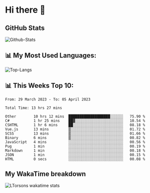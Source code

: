 # Hi there 👋

## GitHub Stats
![Github-Stats](https://github-readme-stats.vercel.app/api?username=ltorson&show_icons=true&theme=radical&count_private=true)

## 📊 My Most Used Languages:
![Top-Langs](https://github-readme-stats.vercel.app/api/top-langs/?username=LTorson&layout=compact&langs_count=10)

## 📊 This Weeks Top 10:
<!--START_SECTION:waka-->

```text
From: 29 March 2023 - To: 05 April 2023

Total Time: 13 hrs 27 mins

Other        10 hrs 12 mins  ███████████████████░░░░░░   75.90 %
C#           1 hr 25 mins    ██▓░░░░░░░░░░░░░░░░░░░░░░   10.54 %
CSHTML       1 hr 6 mins     ██░░░░░░░░░░░░░░░░░░░░░░░   08.18 %
Vue.js       13 mins         ▒░░░░░░░░░░░░░░░░░░░░░░░░   01.72 %
SCSS         13 mins         ▒░░░░░░░░░░░░░░░░░░░░░░░░   01.66 %
Binary       6 mins          ▒░░░░░░░░░░░░░░░░░░░░░░░░   00.82 %
JavaScript   4 mins          ░░░░░░░░░░░░░░░░░░░░░░░░░   00.56 %
Pug          1 min           ░░░░░░░░░░░░░░░░░░░░░░░░░   00.19 %
Markdown     1 min           ░░░░░░░░░░░░░░░░░░░░░░░░░   00.18 %
JSON         1 min           ░░░░░░░░░░░░░░░░░░░░░░░░░   00.15 %
HTML         0 secs          ░░░░░░░░░░░░░░░░░░░░░░░░░   00.08 %
```

<!--END_SECTION:waka-->

## My WakaTime breakdown
![LTorsons wakatime stats](https://github-readme-stats.vercel.app/api/wakatime?username=leetorson&line_height=21)
